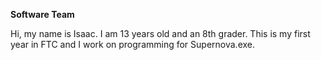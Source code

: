 **Software Team**
    
Hi, my name is Isaac. I am 13 years old and an 8th grader.
This is my first year in FTC and I work on programming for Supernova.exe.